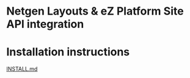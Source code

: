 Netgen Layouts & eZ Platform Site API integration
=================================================

# Installation instructions

[INSTALL.md](INSTALL.md)
